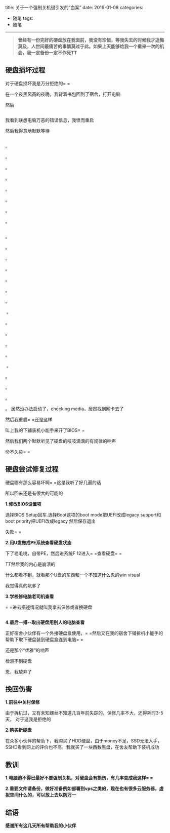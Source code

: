 title: 关于一个强制关机键引发的“血案”
date: 2016-01-08
categories:
  - 随笔
tags:
  - 随笔
---
>**曾经有一份完好的硬盘放在我面前，我没有珍惜，等我失去的时候我才追悔莫及，人世间最痛苦的事情莫过于此。如果上天能够给我一个重来一次的机会，我一定备份一定不作死TT**

<!--more-->

## **硬盘损坏过程**

对于硬盘损坏我是万分拒绝的= =

在一个夜黑风高的夜晚，我背着书包回到了宿舍，打开电脑

然后

<img src="http://7xp9v5.com1.z0.glb.clouddn.com/f11f3a292df5e0feab45df6d5f6034a85edf7278.jpg" alt="">

我看到联想电脑万恶的错误信息，我愤而重启

然后我得意地默默等待

<img src="http://7xp9v5.com1.z0.glb.clouddn.com/2050521431-73.gif" alt="">

。

。

。

。

。

。

。

。

<img src="http://7xp9v5.com1.z0.glb.clouddn.com/2050521431-73.gif" alt="">

。

。

。

。

。

。

。


<img src="http://7xp9v5.com1.z0.glb.clouddn.com/IMG_8660.JPG" alt="">
。

。

。

。

。

<img src="http://7xp9v5.com1.z0.glb.clouddn.com/7RVQHLVO9FIL8%7B9PO44_M_X.jpg" alt="">
。

。

。

。

。
居然没办法启动了，checking media，居然找到网卡去了

然后我重启= =还是这样

叫上我的下铺装机小能手来开了BIOS= =

然后我们两个默默听见了硬盘的吱吱滴滴的有规律的响声

命不久矣= =

## **硬盘尝试修复过程**

硬盘哪有那么容易坏啊= =这是我听了好几遍的话

所以回来还是有很大的可能的

**1.修改BIOS设置项**

选择BIOS Setup回车.选择Boot这项的boot mode把UEFI改成legacy support和boot priority把UEFI改成legacy 然后保存退出

失败= =

**2.用U盘做成PE系统查看硬盘状态**

下了老毛桃，自带PE，然后进系统F
12进入= =查看硬盘= =

TT然后我的内心是崩溃的

什么都看不到，就看那个U盘的东西和一个不知道什么鬼的win visual

我觉得真的坑爹了

**3.学校修电脑老司机查看**

= =进去描述情况就叫我拿去保修或者换硬盘

<img src="http://7xp9v5.com1.z0.glb.clouddn.com/u%3D2806496020%2C2266579202%26fm%3D21%26gp%3D0.jpg" alt="">

**4.最后一搏--取出硬盘用别人的电脑查看**

正好宿舍小伙伴有一个外接硬盘盒使用，= =然后又在我的宿舍下铺拆机小能手的
帮助下取下硬盘装到硬盘盒连到电脑= =

还是那个“优雅”的响声

检测不到硬盘

恩，我放弃了

## **挽回伤害**

**1.前往中关村保修**

由于拆机过，又有未知螺丝不知道几百年前失踪的，保修几率不大，还得耗时3-5天，
对于这我是拒绝的

**2.购买新硬盘**

在众多小伙伴的帮助下，我购买了HDD硬盘，由于money不足，SSD无法入手，SSHD看到网上的评价也不高，我就买了一块西数黑盘，在舍友帮助下装机成功

## **教训**

**1.电脑迫不得已最好不要强制关机，对硬盘会有损伤，有几率变成我这样= =**

**2.重要文件请备份，做好准备例如部署到vps之类的，现在也有很多云服务器，虚拟空间什么的，可以放上去以防万一**

## **结语**

**感谢所有这几天所有帮助我的小伙伴**

